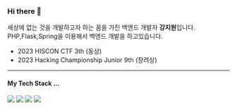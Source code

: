 ### Hi there 👋

세상에 없는 것을 개발하고자 하는 꿈을 가진 백엔드 개발자 **강지원**입니다. <br>
PHP,Flask,Spring을 이용해서 백엔드 개발을 하고있습니다.<br>

- 2023 HISCON CTF 3th (동상)
- 2023 Hacking Championship Junior 9th (장려상)

<hr>

#### My Tech Stack ...
<p>
  <img src="https://img.shields.io/badge/PHP-777BB4?style=flat-square&logo=PHP&logoColor=white"/> 
  <img src="https://img.shields.io/badge/Flask-000000?style=flat-square&logo=Flask&logoColor=white"/> 
  <img src="https://img.shields.io/badge/Node.js-green?style=flat-square&logo=node.js&logoColor=white"/>
  <img src="https://img.shields.io/badge/Spring-6DB33F?style=flat-square&logo=Spring&logoColor=white"/>
</p>
